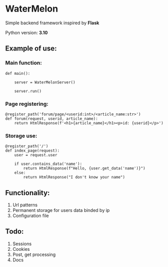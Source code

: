 # WaterMelon
Simple backend framework inspired by **Flask**

Python version: **3.10**

## Example of use:

### Main function:
    def main():

        server = WaterMelonServer()

        server.run()

### Page registering:
    @register_path('forum/page/<userid:int>/<article_name:str>')
    def forum(request, userid, article_name):
        return HtmlResponse(f'<h1>{article_name}</h1><p>id: {userid}</p>')

### Storage use:
    @register_path('/')
    def index_page(request):
        user = request.user

        if user.contains_data('name'):
            return HtmlResponse(f"Hello, {user.get_data('name')}")
        else:
            return HtmlResponse("I don't know your name")


## Functionality:

1. Url patterns
2. Permanent storage for users data binded by ip 
3. Configuration file

## Todo:
1. Sessions
2. Cookies
3. Post, get processing
4. Docs